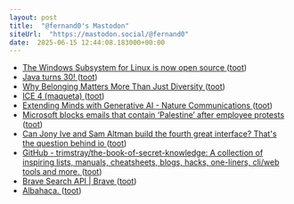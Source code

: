 ```yaml
---
layout: post
title:  "@fernand0's Mastodon"
siteUrl:  "https://mastodon.social/@fernand0"
date:  2025-06-15 12:44:08.183000+00:00
---
```

*  [The Windows Subsystem for Linux is now open source ](https://blogs.windows.com/windowsdeveloper/2025/05/19/the-windows-subsystem-for-linux-is-now-open-source) ([toot](https://mastodon.social/@fernand0/114687439548132708))
*  [Java turns 30! ](https://www.jetbrains.com/lp/java-30) ([toot](https://mastodon.social/@fernand0/114687119996655189))
*  [Why Belonging Matters More Than Just Diversity ](https://sloanreview.mit.edu/article/why-belonging-matters-more-than-just-diversity) ([toot](https://mastodon.social/@fernand0/114686894999058497))
*  [ICE 4 (maqueta) ](https://www.flickr.com/photos/fernand0/54560110553) ([toot](https://mastodon.social/@fernand0/114686824600547583))
*  [Extending Minds with Generative AI - Nature Communications ](https://www.nature.com/articles/s41467-025-59906-) ([toot](https://mastodon.social/@fernand0/114686739287315141))
*  [Microsoft blocks emails that contain ‘Palestine’ after employee protests ](https://www.theverge.com/tech/672312/microsoft-block-palestine-gaza-emai) ([toot](https://mastodon.social/@fernand0/114686380911713374))
*  [Can Jony Ive and Sam Altman build the fourth great interface? That's the question behind io ](https://www.fastcompany.com/91341731/jony-ive-sam-altman-build-the-next-great-interface-with-i) ([toot](https://mastodon.social/@fernand0/114684850645953806))
*  [GitHub - trimstray/the-book-of-secret-knowledge: A collection of inspiring lists, manuals, cheatsheets, blogs, hacks, one-liners, cli/web tools and more. ](https://github.com/trimstray/the-book-of-secret-knowledg) ([toot](https://mastodon.social/@fernand0/114682933259910469))
*  [Brave Search API \| Brave ](https://brave.com/search/api) ([toot](https://mastodon.social/@fernand0/114682659640751097))
*  [Albahaca. ](https://avecesunafoto.wordpress.com/2025/06/14/albahaca-8) ([toot](https://mastodon.social/@fernand0/114682497168985587))
